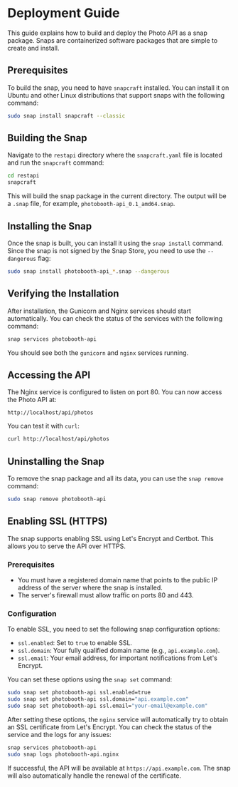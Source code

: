 # Deployment Guide

This guide explains how to build and deploy the Photo API as a snap package. Snaps are containerized software packages that are simple to create and install.

## Prerequisites

To build the snap, you need to have `snapcraft` installed. You can install it on Ubuntu and other Linux distributions that support snaps with the following command:

```bash
sudo snap install snapcraft --classic
```

## Building the Snap

Navigate to the `restapi` directory where the `snapcraft.yaml` file is located and run the `snapcraft` command:

```bash
cd restapi
snapcraft
```

This will build the snap package in the current directory. The output will be a `.snap` file, for example, `photobooth-api_0.1_amd64.snap`.

## Installing the Snap

Once the snap is built, you can install it using the `snap install` command. Since the snap is not signed by the Snap Store, you need to use the `--dangerous` flag:

```bash
sudo snap install photobooth-api_*.snap --dangerous
```

## Verifying the Installation

After installation, the Gunicorn and Nginx services should start automatically. You can check the status of the services with the following command:

```bash
snap services photobooth-api
```

You should see both the `gunicorn` and `nginx` services running.

## Accessing the API

The Nginx service is configured to listen on port 80. You can now access the Photo API at:

```
http://localhost/api/photos
```

You can test it with `curl`:

```bash
curl http://localhost/api/photos
```

## Uninstalling the Snap

To remove the snap package and all its data, you can use the `snap remove` command:

```bash
sudo snap remove photobooth-api
```

## Enabling SSL (HTTPS)

The snap supports enabling SSL using Let's Encrypt and Certbot. This allows you to serve the API over HTTPS.

### Prerequisites

- You must have a registered domain name that points to the public IP address of the server where the snap is installed.
- The server's firewall must allow traffic on ports 80 and 443.

### Configuration

To enable SSL, you need to set the following snap configuration options:

- `ssl.enabled`: Set to `true` to enable SSL.
- `ssl.domain`: Your fully qualified domain name (e.g., `api.example.com`).
- `ssl.email`: Your email address, for important notifications from Let's Encrypt.

You can set these options using the `snap set` command:

```bash
sudo snap set photobooth-api ssl.enabled=true
sudo snap set photobooth-api ssl.domain="api.example.com"
sudo snap set photobooth-api ssl.email="your-email@example.com"
```

After setting these options, the `nginx` service will automatically try to obtain an SSL certificate from Let's Encrypt. You can check the status of the service and the logs for any issues:

```bash
snap services photobooth-api
sudo snap logs photobooth-api.nginx
```

If successful, the API will be available at `https://api.example.com`. The snap will also automatically handle the renewal of the certificate.
